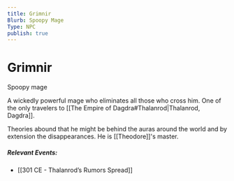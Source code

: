 ```yaml
---
title: Grimnir
Blurb: Spoopy Mage
Type: NPC
publish: true
---
```

# Grimnir
Spoopy mage

A wickedly powerful mage who eliminates all those who cross him. One of the only travelers to [[The Empire of Dagdra#Thalanrod|Thalanrod, Dagdra]]. 

Theories abound that he might be behind the auras around the world and by extension the disappearances. He is [[Theodore]]'s master. 

##### Relevant Events: 
- [[301 CE - Thalanrod’s Rumors Spread]]